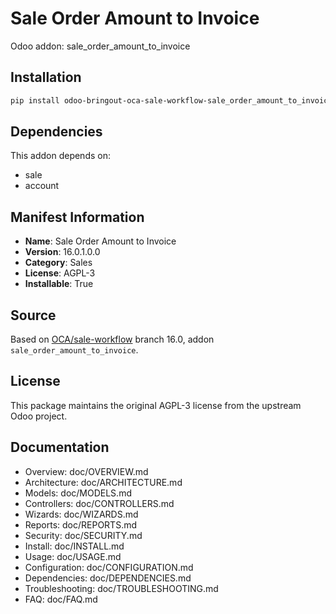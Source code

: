 # Sale Order Amount to Invoice

Odoo addon: sale_order_amount_to_invoice

## Installation

```bash
pip install odoo-bringout-oca-sale-workflow-sale_order_amount_to_invoice
```

## Dependencies

This addon depends on:
- sale
- account

## Manifest Information

- **Name**: Sale Order Amount to Invoice
- **Version**: 16.0.1.0.0
- **Category**: Sales
- **License**: AGPL-3
- **Installable**: True

## Source

Based on [OCA/sale-workflow](https://github.com/OCA/sale-workflow) branch 16.0, addon `sale_order_amount_to_invoice`.

## License

This package maintains the original AGPL-3 license from the upstream Odoo project.

## Documentation

- Overview: doc/OVERVIEW.md
- Architecture: doc/ARCHITECTURE.md
- Models: doc/MODELS.md
- Controllers: doc/CONTROLLERS.md
- Wizards: doc/WIZARDS.md
- Reports: doc/REPORTS.md
- Security: doc/SECURITY.md
- Install: doc/INSTALL.md
- Usage: doc/USAGE.md
- Configuration: doc/CONFIGURATION.md
- Dependencies: doc/DEPENDENCIES.md
- Troubleshooting: doc/TROUBLESHOOTING.md
- FAQ: doc/FAQ.md
